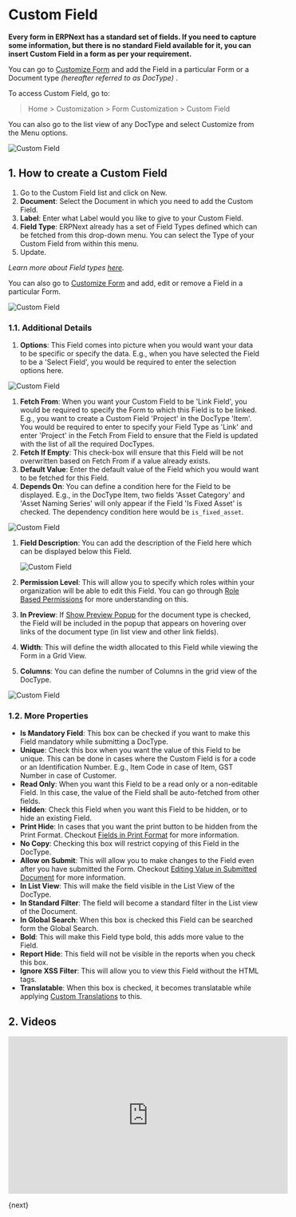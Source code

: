 <!-- add-breadcrumbs -->

# Custom Field

**Every form in ERPNext has a standard set of fields. If you need to capture some information, but there is no standard Field available for it, you can insert Custom Field in a form as per your requirement.**

You can go to [Customize Form](/docs/user/manual/en/customize-erpnext/customize-form) and add the Field in a particular Form or a Document type _(hereafter referred to as DocType)_ .

To access Custom Field, go to:

> Home > Customization > Form Customization > Custom Field

You can also go to the list view of any DocType and select Customize from the Menu options.

<img alt="Custom Field" class="screenshot" src="{{docs_base_url}}/assets/img/customize/customize-custom-field-01.png">

## 1. How to create a Custom Field

1. Go to the Custom Field list and click on New.
2. **Document**: Select the Document in which you need to add the Custom Field.
3. **Label**: Enter what Label would you like to give to your Custom Field.
4.  **Field Type**: ERPNext already has a set of Field Types defined which can be fetched from this drop-down menu. You can select the Type of your Custom Field from within this menu.
5. Update.

  *Learn more about Field types [here](/docs/user/manual/en/customize-erpnext/articles/field-types.html).*

You can also go to [Customize Form](/docs/user/manual/en/customize-erpnext/customize-form) and add, edit or remove a Field in a particular Form.

<img alt="Custom Field" class="screenshot" src="{{docs_base_url}}/assets/img/setup/customize-erpnext-custom-field-from-customize-form.gif">

### 1.1. Additional Details

1. **Options**: This Field comes into picture when you would want your data to be specific or specify the data. E.g., when you have selected the Field to be a 'Select Field', you would be required to enter the selection options here.

  <img alt="Custom Field" class="screenshot" src="{{docs_base_url}}/assets/img/customize/custom-field-2.png">

1. **Fetch From**: When you want your Custom Field to be 'Link Field', you would be required to specify the Form to which this Field is to be linked. E.g., you want to create a Custom Field 'Project' in the DocType 'Item'. You would be required to enter to specify your Field Type as 'Link' and enter 'Project' in the Fetch From Field to ensure that the Field is updated with the list of all the required DocTypes.
1. **Fetch If Empty**: This check-box will ensure that this Field will be not overwritten based on Fetch From if a value already exists.
1. **Default Value**: Enter the default value of the Field which you would want to be fetched for this Field.
1. **Depends On**: You can define a condition here for the Field to be displayed. E.g., in the DocType Item, two fields 'Asset Category' and 'Asset Naming Series' will only appear if the Field 'Is Fixed Asset' is checked. The dependency condition here would be `is_fixed_asset`.

  <img alt="Custom Field" class="screenshot" src="{{docs_base_url}}/assets/img/customize/custom-field-dpends-on.png">

1. **Field Description**: You can add the description of the Field here which can be displayed below this Field.

   <img alt="Custom Field" class="screenshot" src="{{docs_base_url}}/assets/img/customize/custom-field-description-1.png">

1. **Permission Level**: This will allow you to specify which roles within your organization will be able to edit this Field. You can go through [Role Based Permissions](/docs/user/manual/en/setting-up/users-and-permissions/role-based-permissions) for more understanding on this.
1. **In Preview**: If [Show Preview Popup](/docs/user/manual/en/customize-erpnext/customize-form#13-more-properties) for the document type is checked, the Field will be included in the popup that appears on hovering over links of the document type (in list view and other link fields).
1. **Width**: This will define the width allocated to this Field while viewing the Form in a Grid View.
1. **Columns**: You can define the number of Columns in the grid view of the DocType.

  <img alt="Custom Field" class="screenshot" src="{{docs_base_url}}/assets/img/customize/cutom-field-changes.png">

### 1.2. More Properties

* **Is Mandatory Field**: This box can be checked if you want to make this Field mandatory while submitting a DocType.
* **Unique**: Check this box when you want the value of this Field to be unique. This can be done in cases where the Custom Field is for a code or an Identification Number. E.g., Item Code in case of Item, GST Number in case of Customer.
* **Read Only**: When you want this Field to be a read only or a non-editable Field. In this case, the value of the Field shall be auto-fetched from other fields.
* **Hidden**: Check this Field when you want this Field to be hidden, or to hide an existing Field.
* **Print Hide**: In cases that you want the print button to be hidden from the Print Format. Checkout [Fields in Print Format](/docs/user/manual/en/customize-erpnext/articles/making-fields-visible-in-print-format) for more information.
* **No Copy**: Checking this box will restrict copying of this Field in the DocType.
* **Allow on Submit**: This will allow you to make changes to the Field even after you have submitted the Form. Checkout [Editing Value in Submitted Document](/docs/user/manual/en/customize-erpnext/articles/allow-fields-to-be-changed-after-submission) for more information.
* **In List View**: This will make the field visible in the List View of the DocType.
* **In Standard Filter**: The field will become a standard filter in the List view of the Document.
* **In Global Search**: When this box is checked this Field can be searched form the Global Search.
* **Bold**: This will make this Field type bold, this adds more value to the Field.
* **Report Hide**: This field will not be visible in the reports when you check this box.
* **Ignore XSS Filter**: This will allow you to view this Field without the HTML tags.
* **Translatable**: When this box is checked, it becomes translatable while applying [Custom Translations](/docs/user/manual/en/setting-up/print/custom-translations) to this.

## 2. Videos

<div class="embed-container">
    <iframe width="560" height="315" src="https://www.youtube.com/embed/WSzkpPm3iIU?start=218" frameborder="0" allow="accelerometer; autoplay; encrypted-media; gyroscope; picture-in-picture" allowfullscreen></iframe>
</div>



{next}
